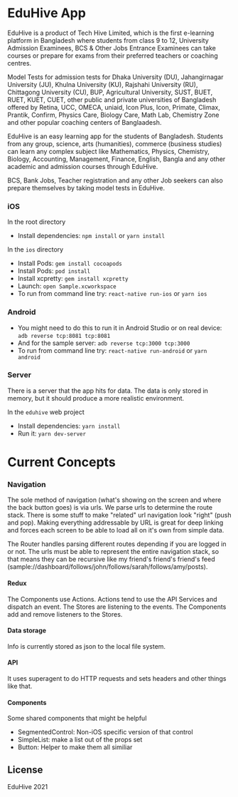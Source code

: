 # EduHive App

EduHive is a product of Tech Hive Limited, which is the first e-learning platform in Bangladesh where students from class 9 to 12, University Admission Examinees, BCS & Other Jobs Entrance Examinees can take courses or prepare for exams from their preferred teachers or coaching centres.

Model Tests for admission tests for Dhaka University (DU), Jahangirnagar University (JU), Khulna University (KU), Rajshahi University (RU), Chittagong University (CU), BUP, Agricultural University, SUST, BUET, RUET, KUET, CUET, other public and private universities of Bangladesh offered by Retina, UCC, OMECA, uniaid, Icon Plus, Icon, Primate, Climax, Prantik, Confirm, Physics Care, Biology Care, Math Lab, Chemistry Zone and other popular coaching centers of Banglaadesh.

EduHive is an easy learning app for the students of Bangladesh. Students from any group, science, arts (humanities), commerce (business studies) can learn any complex subject like Mathematics, Physics, Chemistry, Biology, Accounting, Management, Finance, English, Bangla and any other academic and admission courses through EduHive.

BCS, Bank Jobs, Teacher registration and any other Job seekers can also prepare themselves by taking model tests in EduHive.


### iOS
In the root directory
* Install dependencies: `npm install` or `yarn install`

In the `ios` directory

* Install Pods: `gem install cocoapods`
* Install Pods: `pod install`
* Install xcpretty: `gem install xcpretty`
* Launch: `open Sample.xcworkspace`
* To run from command line try: `react-native run-ios` or `yarn ios`


### Android

* You might need to do this to run it in Android Studio or on real device: `adb reverse tcp:8081 tcp:8081`
* And for the sample server: `adb reverse tcp:3000 tcp:3000`
* To run from command line try: `react-native run-android` or `yarn android`

### Server

There is a server that the app hits for data. The data is only stored in memory, but it should produce a more realistic environment.

In the `eduhive` web project

* Install dependencies: `yarn install`
* Run it: `yarn dev-server`

# Current Concepts

### Navigation

The sole method of navigation (what's showing on the screen and where the back button goes) is via urls. We parse urls to determine the route stack. There is some stuff to make "related" url navigation look "right" (push and pop). Making everything addressable by URL is great for deep linking and forces each screen to be able to load all on it's own from simple data.

The Router handles parsing different routes depending if you are logged in or not. The urls must be able to represent the entire navigation stack, so that means they can be recursive like my friend's friend's friend's feed (sample://dashboard/follows/john/follows/sarah/follows/amy/posts).

#### Redux

The Components use Actions. Actions tend to use the API Services and dispatch an event. The Stores are listening to the events. The Components add and remove listeners to the Stores.

#### Data storage

Info is currently stored as json to the local file system.

#### API

It uses superagent to do HTTP requests and sets headers and other things like that.

#### Components

Some shared components that might be helpful

* SegmentedControl: Non-iOS specific version of that control
* SimpleList: make a list out of the props set
* Button: Helper to make them all similiar


## License

EduHive 2021
